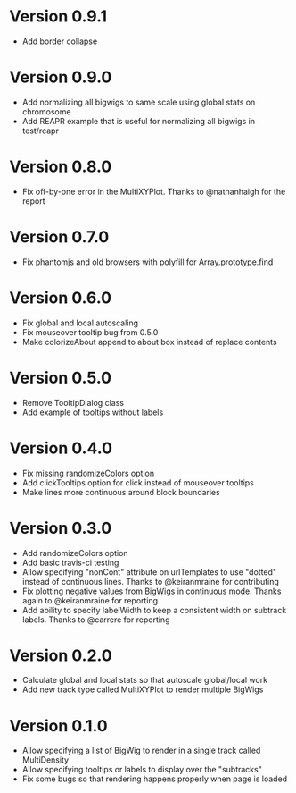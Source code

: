 # Version 0.9.1

- Add border collapse

# Version 0.9.0

- Add normalizing all bigwigs to same scale using global stats on chromosome
- Add REAPR example that is useful for normalizing all bigwigs in test/reapr

# Version 0.8.0

- Fix off-by-one error in the MultiXYPlot. Thanks to @nathanhaigh for the report

# Version 0.7.0

- Fix phantomjs and old browsers with polyfill for Array.prototype.find

# Version 0.6.0

- Fix global and local autoscaling
- Fix mouseover tooltip bug from 0.5.0
- Make colorizeAbout append to about box instead of replace contents

# Version 0.5.0

- Remove TooltipDialog class
- Add example of tooltips without labels

# Version 0.4.0

- Fix missing randomizeColors option
- Add clickTooltips option for click instead of mouseover tooltips
- Make lines more continuous around block boundaries

# Version 0.3.0

- Add randomizeColors option
- Add basic travis-ci testing
- Allow specifying "nonCont" attribute on urlTemplates to use "dotted" instead of continuous lines. Thanks to @keiranmraine for contributing
- Fix plotting negative values from BigWigs in continuous mode. Thanks again to @keiranmraine for reporting
- Add ability to specify labelWidth to keep a consistent width on subtrack labels. Thanks to @carrere for reporting

# Version 0.2.0

- Calculate global and local stats so that autoscale global/local work
- Add new track type called MultiXYPlot to render multiple BigWigs

# Version 0.1.0

- Allow specifying a list of BigWig to render in a single track called MultiDensity
- Allow specifying tooltips or labels to display over the "subtracks"
- Fix some bugs so that rendering happens properly when page is loaded
